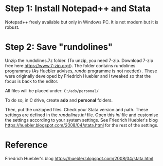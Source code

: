 # Step 1: Install Notepad++ and Stata

Notepad++ freely available but only in Windows PC. It is not modern but it is robust.

# Step 2: Save "rundolines"

Unzip the rundolines.7z folder. (To unzip, you need 7-zip. Download 7-zip free here <https://www.7-zip.org/>). The folder contains rundolines programmes (As Huebler advises, *rundo* programme is not needed) . These were originally developed by Friedrich Huebler and I tweaked so that the focus is back to the editor.

All files will be placed under: `C:/ado/personal/`

To do so, in C drive, create **ado** and **personal** folders.

Then, put the unzipped files. Check your Stata version and path. These settings are defined in the *rundolines.ini* file. Open this *ini* file and customise the settings according to your system settings. See Friedrich Huebler's blog <https://huebler.blogspot.com/2008/04/stata.html> for the rest of the settings.

# Reference

Friedrich Huebler's blog <https://huebler.blogspot.com/2008/04/stata.html>
